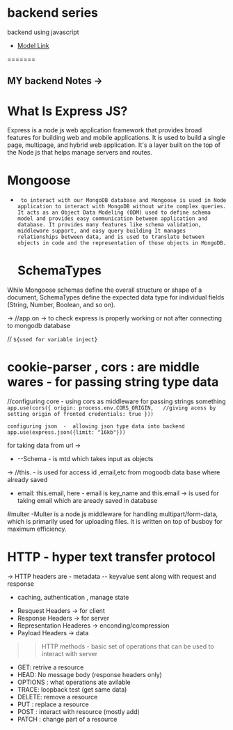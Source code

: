 # backend series

backend using javascript

  - [Model Link](https://app.eraser.io/workspace/YtPqZ1VogxGy1jzIDkzj)



  
=======

## MY backend Notes ->


# What Is Express JS?
Express is a node js web application framework that provides broad features for building web and mobile applications.
It is used to build a single page, multipage, and hybrid web application. 
It's a layer built on the top of the Node js that helps manage servers and routes.

# Mongoose 
- ` to interact with our MongoDB database
   and Mongoose is used in Node application to interact with MongoDB without write complex queries. It acts as an Object Data Modeling (ODM) used to define schema model and provides easy communication between application and database. It provides many features like schema validation, middleware support, and easy query building It manages relationships between data, and is used to translate between objects in code and the representation of those objects in MongoDB.`
  


  # SchemaTypes
While Mongoose schemas define the overall structure or shape of a document, SchemaTypes define the expected data type for individual fields (String, Number, Boolean, and so on).

-> //app.on -> to check express is properly working or not after connecting to mongodb database

// `${used for variable inject}`

# cookie-parser ,  cors : are middle wares - for passing string type data

//configuring core - using cors as middleware for passing strings something 
` app.use(cors({
    origin: process.env.CORS_ORIGIN,   //giving acess by setting origin of fronted
    credentials: true
})) ` 

 ` configuring json  -  allowing json type data into backend
   app.use(express.json({limit: "16kb"})) `

 for taking data from url ->

 + --Schema - is mtd which takes input as objects


 ->  //this. - is used for access id ,email,etc from mogoodb data base where already saved
  +   email: this.email, here - email is key_name and this.email -> is used for taking email which are aready saved in database

#multer
-Multer is a node.js middleware for handling multipart/form-data, which is primarily used for uploading files. It is written on top of busboy for maximum efficiency.  

# HTTP - hyper text transfer protocol
-> HTTP headers are - metadata -- keyvalue sent along with request and response
- caching, authentication , manage state
+ Resquest Headers -> for client
+ Response Headers -> for server
+ Representation Headeres -> enconding/compression
+ Payload Headers -> data

>> HTTP methods - basic set of operations that can be used to interact with server
+ GET: retrive a resource
+ HEAD: No message body (response headers only)
+ OPTIONS : what operations ate avilable
+ TRACE: loopback test (get same data)
+ DELETE: remove a resource
+ PUT : replace a resource
+  POST : interact with resource (mostly add)
+ PATCH : change part of a resource